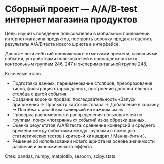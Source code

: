 # Сборный проект — A/A/B‑test интернет магазина продуктов

Цель: изучить поведение пользователей в мобильном приложении интернет магазина продуктов, построить воронку продаж и оценить результаты A/A/B теста нового шрифта в интерфейсе.

Данные: логи событий приложения с отметками времени, названиями событий, устройствами пользователей и принадлежностью к контрольным группам 246, 247 и экспериментальной группе 248.

Ключевые этапы:
- Подготовка данных: переименование столбцов, преобразование типов, фильтрация старых данных, построение дополнительного столбца с датой события.
- Создание воронки продаж: последовательность «Запуск приложения → Просмотр карточки товара → Добавление в корзину → Платёж» с расчётом конверсий на каждом шаге.
- Проверка равномерности распределения пользователей по группам, поиск «потерянных» событий из‑за обрезки данных.
- Оценка результатов A/A/B теста: сравнение конверсий и среднего времени между событиями между группами с помощью статистических тестов ( критерий хи квадрат / Манна–Уитни ).
- Решение об использовании нового шрифта на основе значимости различий и экономического эффекта.

Стек: pandas, numpy, matplotlib, seaborn, scipy.stats.
